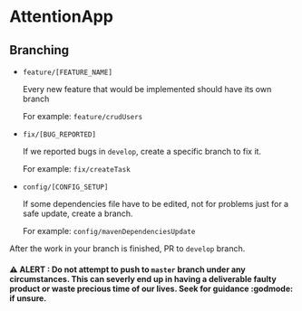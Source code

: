 # AttentionApp
## Branching
- `feature/[FEATURE_NAME]`

  Every new feature that would be implemented should have its own branch
  
  For example: `feature/crudUsers`

- `fix/[BUG_REPORTED]`

  If we reported bugs in `develop`, create a specific branch to fix it.
  
  For example: `fix/createTask`

- `config/[CONFIG_SETUP]`

  If some dependencies file have to be edited, not for problems just for a safe update, create a branch.
  
  For example: `config/mavenDependenciesUpdate`

After the work in your branch is finished, PR to `develop` branch.
#### :warning: ALERT : Do not attempt to push to `master` branch under any circumstances. This can severly end up in having a deliverable faulty product or waste precious time of our lives. Seek for guidance :godmode: if unsure.
